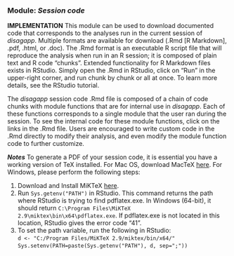 ### **Module:** ***Session code***

**IMPLEMENTATION**
This module can be used to download documented code that corresponds to the analyses run in the current session of *disagapp*. Multiple formats are available for download (.Rmd [R Markdown], .pdf, .html, or .doc). The .Rmd format is an executable R script file that will reproduce the analysis when run in an R session; it is composed of plain text and R code “chunks”. Extended functionality for R Markdown files exists in RStudio. Simply open the .Rmd in RStudio, click on “Run” in the upper-right corner, and run chunk by chunk or all at once. To learn more details, see the RStudio tutorial.

The *disagapp* session code .Rmd file is composed of a chain of code chunks with module functions that are for internal use in *disagapp*. Each of these functions corresponds to a single module that the user ran during the session. To see the internal code for these module functions, click on the links in the .Rmd file. Users are encouraged to write custom code in the .Rmd directly to modify their analysis, and even modify the module function code to further customize.

***Notes***
To generate a PDF of your session code, it is essential you have a working version of TeX installed. For Mac OS, download MacTeX <a href="https://tug.org/mactex/" target="_blank">here</a>. For Windows, please perform the following steps:  

1. Download and Install MiKTeX <a href="https://miktex.org/download" target="_blank">here</a>.  
2. Run `Sys.getenv("PATH")` in RStudio. This command returns the path where RStudio is trying to find pdflatex.exe. In Windows (64-bit), it should return `C:\Program Files\MiKTeX 2.9\miktex\bin\x64\pdflatex.exe`. If pdflatex.exe is not located in this location, RStudio gives the error code “41”.  
3. To set the path variable, run the following in RStudio:  
`d <- "C:/Program Files/MiKTeX 2.9/miktex/bin/x64/"`  
`Sys.setenv(PATH=paste(Sys.getenv("PATH"), d, sep=";"))`  
